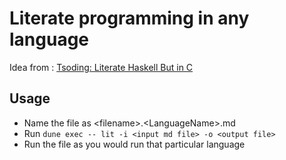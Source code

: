 # Literate programming in any language

Idea from : [Tsoding: Literate Haskell But in C](https://youtu.be/sSP42LcI15Y)

## Usage

- Name the file as \<filename\>.\<LanguageName\>.md
- Run `dune exec -- lit -i <input md file> -o <output file>`
- Run the file as you would run that particular language

